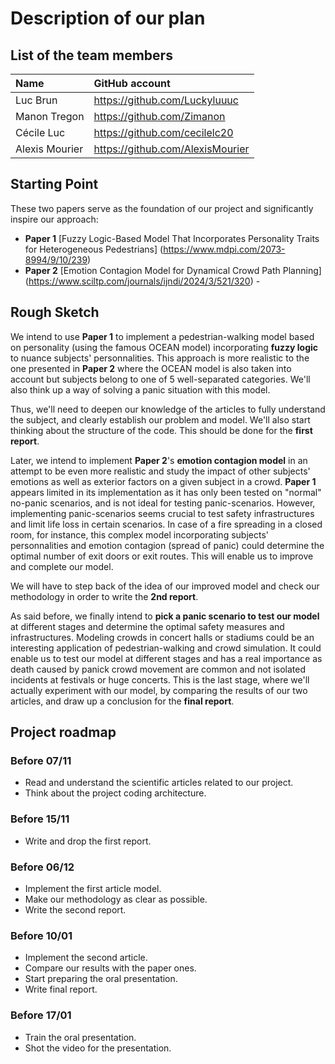 # Description of our plan

## List of the team members

| Name           | GitHub account                  |
|:---------------|:--------------------------------|
| Luc Brun       | https://github.com/Luckyluuuc   |
| Manon Tregon   | https://github.com/Zimanon      |
| Cécile Luc     | https://github.com/cecilelc20   |
| Alexis Mourier | https://github.com/AlexisMourier|


## Starting Point

These two papers serve as the foundation of our project and significantly inspire our approach:
- **Paper 1** [Fuzzy Logic-Based Model That Incorporates Personality Traits for Heterogeneous Pedestrians] (https://www.mdpi.com/2073-8994/9/10/239)
- **Paper 2** [Emotion Contagion Model for Dynamical Crowd Path Planning] (https://www.sciltp.com/journals/ijndi/2024/3/521/320) - 

## Rough Sketch

We intend to use **Paper 1** to implement a pedestrian-walking model based on personality (using the famous OCEAN model) incorporating **fuzzy logic** to nuance subjects' personnalities. This approach is more realistic to the one presented in **Paper 2** where the OCEAN model is also taken into account but subjects belong to one of 5 well-separated categories. We'll also think up a way of solving a panic situation with this model. 

Thus, we'll need to deepen our knowledge of the articles to fully understand the subject, and clearly establish our problem and model. We'll also start thinking about the structure of the code. This should be done for the **first report**.

Later, we intend to implement **Paper 2**'s **emotion contagion model** in an attempt to be even more realistic and study the impact of other subjects' emotions as well as exterior factors on a given subject in a crowd. **Paper 1** appears limited in its implementation as it has only been tested on "normal" no-panic scenarios, and is not ideal for testing panic-scenarios. However, implementing panic-scenarios seems crucial to test safety infrastructures and limit life loss in certain scenarios. In case of a fire spreading in a closed room, for instance, this complex model incorporating subjects' personnalities and emotion contagion (spread of panic) could determine the optimal number of exit doors or exit routes. This will enable us to improve and complete our model. 

We will have to step back of the idea of our improved model and check our methodology in order to write the **2nd report**.

As said before, we finally intend to **pick a panic scenario to test our model** at different stages and determine the optimal safety measures and infrastructures. Modeling crowds in concert halls or stadiums could be an interesting application of pedestrian-walking and crowd simulation. It could enable us to test our model at different stages and has a real importance as death caused by panick crowd movement are common and not isolated incidents at festivals or huge concerts. This is the last stage, where we'll actually experiment with our model, by comparing the results of our two articles, and draw up a conclusion for the **final report**.


## Project roadmap

### Before 07/11
- Read and understand the scientific articles related to our project.
- Think about the project coding architecture.

### Before 15/11
- Write and drop the first report.

### Before 06/12
- Implement the first article model.
- Make our methodology as clear as possible.
- Write the second report.

### Before 10/01
- Implement the second article.
- Compare our results with the paper ones.
- Start preparing the oral presentation.
- Write final report.

### Before 17/01
- Train the oral presentation.
- Shot the video for the presentation.

